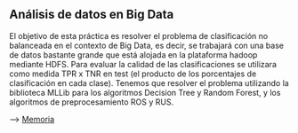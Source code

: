 ## Análisis de datos en Big Data
El objetivo de esta práctica es resolver el problema de clasificación no balanceada en el contexto de Big Data, es decir, se trabajará con una base de datos bastante grande que está alojada en la plataforma hadoop mediante HDFS. Para evaluar la calidad de las clasificaciones se utilizara como medida TPR x TNR en test (el producto de los porcentajes de clasificación en cada clase). Tenemos que resolver el problema utilizando la biblioteca MLLib para los algoritmos Decision Tree y Random Forest, y los algoritmos de preprocesamiento ROS y RUS.

--> [Memoria](https://github.com/BesayMontesdeoca/AnalisisDastos_BigData_Spark/blob/master/MemoriaBigDataBesayMontesdeoca.pdf)
